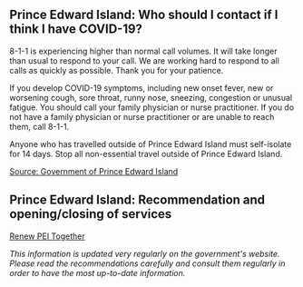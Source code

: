 ## Prince Edward Island: Who should I contact if I think I have COVID-19?

8-1-1 is experiencing higher than normal call volumes. It will take longer than usual to respond to your call. We are working hard to respond to all calls as quickly as possible. Thank you for your patience.

If you develop COVID-19 symptoms, including new onset fever, new or worsening cough, sore throat, runny nose, sneezing, congestion or unusual fatigue. You should call your family physician or nurse practitioner. If you do not have a family physician or nurse practitioner or are unable to reach them, call 8-1-1.

Anyone who has travelled outside of Prince Edward Island must self-isolate for 14 days. Stop all non-essential travel outside of Prince Edward Island.

[Source: Government of Prince Edward Island](https://www.princeedwardisland.ca/en/information/health-and-wellness/covid-19-when-should-i-call-811)

## Prince Edward Island: Recommendation and opening/closing of services

[Renew PEI Together](https://www.princeedwardisland.ca/en/topic/renew-pei-together)

_This information is updated very regularly on the government's website. Please read the recommendations carefully and consult them regularly in order to have the most up-to-date information._

